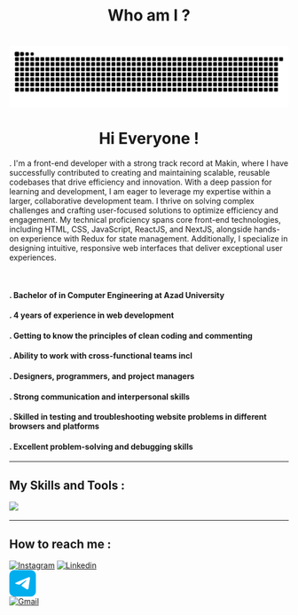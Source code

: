 <div align="center">
    <h1 align="center">Who am I ?<h1>
    <img src="./Images/repository.svg" alt="github" align="center">
    <h1 align=center>Hi Everyone !</h1>
</div>

<p>. I'm a front-end developer with a strong track record at Makin, where I
have successfully contributed to creating and maintaining scalable,
reusable codebases that drive efficiency and innovation. With a deep
passion for learning and development, I am eager to leverage my
expertise within a larger, collaborative development team.
I thrive on solving complex challenges and crafting user-focused
solutions to optimize efficiency and engagement. My technical
proficiency spans core front-end technologies, including HTML, CSS,
JavaScript, ReactJS, and NextJS, alongside hands-on
experience with Redux for state management. Additionally, I specialize in
designing intuitive, responsive web interfaces that deliver exceptional
user experiences.</p>

<br />

<h4>. Bachelor of in Computer Engineering at Azad University</h4>
<h4>. 4 years of experience in web development</h4>
<h4>. Getting to know the principles of clean coding and commenting</h4>
<h4>. Ability to work with cross-functional teams incl</h4>
<h4>. Designers, programmers, and project managers</h4>
<h4>. Strong communication and interpersonal skills</h4>
<h4>. Skilled in testing and troubleshooting website problems in different browsers and platforms</h4>
<h4>. Excellent problem-solving and debugging skills</h4>

<hr>

<h2>My Skills and Tools :</h2>

<img src="https://skillicons.dev/icons?i=html,css,js,tailwindcss,bootstrap,react,nextjs,redux,bash,git,kali,vscode&perline=6" />

<hr />

<h2>How to reach me :</h2>

<a href="https://www.instagram.com/mahdi.a3301" target="_blank"><img src="https://skillicons.dev/icons?i=instagram" alt="Instagram" /></a>
<a href="https://linkedin.com/in/mahdiadham3301" target="_blank"><img src="https://skillicons.dev/icons?i=linkedin" alt="Linkedin" /></a>
<a href="https://t.me/drwhoami404" target="_blank" style="display: block; width: 48px; height: 48px;"><img src="./Images/telegram.png" alt="Telegram" /></a>
<a href="mailto:m.adham3301@gmail.com" target="_blank"><img src="https://skillicons.dev/icons?i=gmail" alt="Gmail" /></a>
